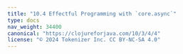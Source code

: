 ```yaml
---
title: "10.4 Effectful Programming with `core.async`"
type: docs
nav_weight: 34400
canonical: "https://clojureforjava.com/10/3/4/4"
license: "© 2024 Tokenizer Inc. CC BY-NC-SA 4.0"
---
```

